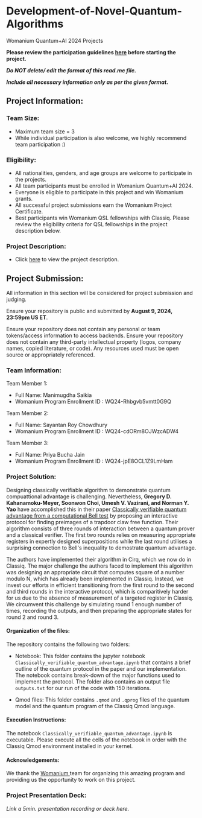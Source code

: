 # Development-of-Novel-Quantum-Algorithms
Womanium Quantum+AI 2024 Projects

**Please review the participation guidelines [here](https://github.com/womanium-quantum/Quantum-AI-2024) before starting the project.**

_**Do NOT delete/ edit the format of this read.me file.**_

_**Include all necessary information only as per the given format.**_

## Project Information:

### Team Size:
  - Maximum team size = 3
  - While individual participation is also welcome, we highly recommend team participation :)

### Eligibility:
  - All nationalities, genders, and age groups are welcome to participate in the projects.
  - All team participants must be enrolled in Womanium Quantum+AI 2024.
  - Everyone is eligible to participate in this project and win Womanium grants.
  - All successful project submissions earn the Womanium Project Certificate.
  - Best participants win Womanium QSL fellowships with Classiq. Please review the eligibility criteria for QSL fellowships in the project description below.

### Project Description:
  - Click [here](https://drive.google.com/file/d/1PGNUShboB4ik_JHZGcIPTh3KYi-aajzp/view?usp=sharing) to view the project description.

## Project Submission:
All information in this section will be considered for project submission and judging.

Ensure your repository is public and submitted by **August 9, 2024, 23:59pm US ET**.

Ensure your repository does not contain any personal or team tokens/access information to access backends. Ensure your repository does not contain any third-party intellectual property (logos, company names, copied literature, or code). Any resources used must be open source or appropriately referenced.

### Team Information:


Team Member 1:
 - Full Name: Manimugdha Saikia
 - Womanium Program Enrollment ID : WQ24-Rhbgvb5vmtt0G9Q


Team Member 2:
 - Full Name: Sayantan Roy Chowdhury
 - Womanium Program Enrollment ID : WQ24-cdORm8OJWzcADW4


Team Member 3:
 - Full Name: Priya Bucha Jain
 - Womanium Program Enrollment ID : WQ24-jpE8OCL1Z9LmHam

### Project Solution:
Designing classically verifiable algorithm to demonstrate quantum compuattional advantage is challenging. Nevertheless,  **Gregory D. Kahanamoku-Meyer, Soonwon Choi, Umesh V. Vazirani, and Norman Y. Yao** have accomplished this in their paper <a href="https://www.nature.com/articles/s41567-022-01643-7"> Classically verifiable quantum advantage from a computational Bell test</a> by proposing an interactive protocol for finding preimages of a trapdoor claw free function. Their algorithm consists of three rounds of interaction between a quantum prover and a classical verifier. The first two rounds relies on measuring appropriate registers in expertly designed superpositions while the last round utilises a surprising connection to Bell's inequality to demostrate quantum advantage.

The authors have implemented their algorithm in Cirq, which we now do in Classiq. The major challenge the authors faced to implement this algorithm was designing an appropriate circuit that computes square of a number modulo N, which has already been implemented in Classiq. Instead, we invest our efforts in efficient transitioning from the first round  to the second and third rounds in the interactive protocol, which is comparitively harder for us due to the absence of measurement of a targeted register in Classiq. We circumvent this challenge by simulating round 1 enough number of times, recording the outputs, and then preparing the appropriate states for round 2 and round 3.

#### Organization of the files:
The repository contains the following two folders:

- Notebook: This folder contains the jupyter notebook `Classically_verifiable_quantum_advantage.ipynb` that contains a brief outline of the quantum protocol in the paper and our implementation. The notebook contains break-down of the major functions used to implement the protocol. The folder also contains an output file `outputs.txt` for our run of the code with 150 iterations.

- Qmod files: This folder contains `.qmod` and `.qprog` files of the quantum model and the quantum program of the Classiq Qmod language.

#### Execution Instructions:
The notebook `Classically_verifiable_quantum_advantage.ipynb` is executable. Please execute all the cells of the notebook in order with the Classiq Qmod environment installed in your kernel.

#### Acknowledgements:
We thank the <a href = "https://womanium.org/Quantum/AI"> Womanium </a> team for organizing this amazing program and providing us the opportunity to work on this project.


### Project Presentation Deck:
_Link a 5min. presentation recording or deck here._

